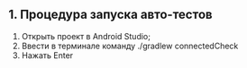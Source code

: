 ## 1. Процедура запуска авто-тестов

1. Открыть проект в Android Studio;
2. Ввести в терминале команду ./gradlew connectedCheck
3. Нажать Enter
